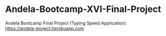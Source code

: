 # Andela-Bootcamp-XVI-Final-Project
Andela Bootcamp Final Project (Typing Speed Application)<br>
https://andela-project.herokuapp.com  
 

